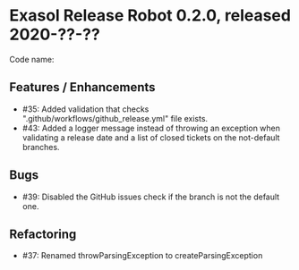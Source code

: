 # Exasol Release Robot 0.2.0, released 2020-??-??

Code name: 

## Features / Enhancements

* #35: Added validation that checks ".github/workflows/github_release.yml" file exists.
* #43: Added a logger message instead of throwing an exception when validating a release date and a list of closed tickets on the not-default branches. 

## Bugs

* #39: Disabled the GitHub issues check if the branch is not the default one.

## Refactoring

* #37: Renamed throwParsingException to createParsingException